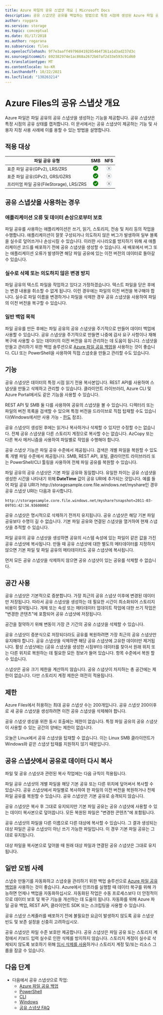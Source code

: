 ```yaml
---
title: Azure 파일의 공유 스냅샷 개요 | Microsoft Docs
description: 공유 스냅샷은 공유를 백업하는 방법으로 특정 시점에 생성된 Azure 파일 공유의 읽기 전용 버전입니다.
author: roygara
ms.service: storage
ms.topic: conceptual
ms.date: 01/17/2018
ms.author: rogarana
ms.subservice: files
ms.openlocfilehash: 9f7e3aaff497968419285464f361a1d3ad237d3c
ms.sourcegitcommit: 692382974e1ac868a2672b67af2d33e593c91d60
ms.translationtype: MT
ms.contentlocale: ko-KR
ms.lasthandoff: 10/22/2021
ms.locfileid: "130263214"
---
```

# <a name="overview-of-share-snapshots-for-azure-files"></a>Azure Files의 공유 스냅샷 개요
Azure 파일은 파일 공유의 공유 스냅샷을 생성하는 기능을 제공합니다. 공유 스냅샷은 특정 시점의 공유 상태를 캡처합니다. 이 문서에서는 공유 스냅샷이 제공하는 기능 및 사용자 지정 사용 사례에 이를 용할 수 있는 방법을 설명합니다.

## <a name="applies-to"></a>적용 대상
| 파일 공유 유형 | SMB | NFS |
|-|:-:|:-:|
| 표준 파일 공유(GPv2), LRS/ZRS | ![예](../media/icons/yes-icon.png) | ![아니요](../media/icons/no-icon.png) |
| 표준 파일 공유(GPv2), GRS/GZRS | ![예](../media/icons/yes-icon.png) | ![아니요](../media/icons/no-icon.png) |
| 프리미엄 파일 공유(FileStorage), LRS/ZRS | ![예](../media/icons/yes-icon.png) | ![아니요](../media/icons/no-icon.png) |

## <a name="when-to-use-share-snapshots"></a>공유 스냅샷을 사용하는 경우

### <a name="protection-against-application-error-and-data-corruption"></a>애플리케이션 오류 및 데이터 손상으로부터 보호

파일 공유를 사용하는 애플리케이션은 쓰기, 읽기, 스토리지, 전송 및 처리 등의 작업을 수행합니다. 애플리케이션이 잘못 구성되거나 의도하지 않은 버그가 발생하여 일부 블록을 실수로 덮어쓰거나 손상시킬 수 있습니다. 이러한 시나리오를 방지하기 위해 새 애플리케이션 코드를 배포하기 전에 공유 스냅샷을 생성할 수 있습니다. 새 배포에서 버그 또는 애플리케이션 오류가 발생하면 해당 파일 공유에 있는 이전 버전의 데이터로 돌아갈 수 있습니다. 

### <a name="protection-against-accidental-deletions-or-unintended-changes"></a>실수로 삭제 또는 의도하지 않은 변경 방지

파일 공유의 텍스트 파일을 작업하고 있다고 가정하겠습니다. 텍스트 파일을 닫은 후에는 변경 내용을 취소할 수 없게 됩니다. 이런 경우에는 파일의 이전 버전을 복구해야 합니다. 실수로 파일 이름을 변경하거나 파일을 삭제한 경우 공유 스냅샷을 사용하여 파일의 이전 버전을 복구할 수 있습니다.

### <a name="general-backup-purposes"></a>일반 백업 목적

파일 공유를 만든 후에는 파일 공유의 공유 스냅샷을 주기적으로 만들어 데이터 백업에 사용할 수 있습니다. 공유 스냅샷을 주기적으로 만들면 나중에 감사 요구 사항이나 재해 복구에 사용할 수 있는 데이터의 이전 버전을 유지 관리하는 데 도움이 됩니다. 스냅샷을 만들고 관리하기 위한 백업 솔루션으로 [Azure 파일 공유 백업](../../backup/azure-file-share-backup-overview.md)을 사용하는 것이 좋습니다. CLI 또는 PowerShell을 사용하여 직접 스냅숏을 만들고 관리할 수도 있습니다.

## <a name="capabilities"></a>기능

공유 스냅샷은 데이터의 특정 시점 읽기 전용 복사본입니다. REST API를 사용하여 스냅샷을 만들고 삭제하고 관리할 수 있습니다. 클라이언트 라이브러리, Azure CLI 및 Azure Portal에서도 같은 기능을 사용할 수 있습니다. 

REST API 및 SMB 둘 다를 사용하여 공유의 스냅샷을 볼 수 있습니다. 디렉터리 또는 파일의 버전 목록을 검색할 수 있으며 특정 버전을 드라이브로 직접 탑재할 수도 있습니다(Windows에서만 사용 가능 - [한도](#limits) 참조). 

공유 스냅샷이 생성된 후에는 읽거나 복사하거나 삭제할 수 있지만 수정할 수는 없습니다. 전체 공유 스냅샷을 다른 스토리지 계정으로 복사할 수는 없습니다. AzCopy 또는 다른 복사 메커니즘을 사용하여 파일별로 작업을 수행해야 합니다.

공유 스냅샷 기능은 파일 공유 수준에서 제공됩니다. 검색은 개별 파일을 복원할 수 있도록 개별 파일 수준에서 제공됩니다. SMB, REST API, 포털, 클라이언트 라이브러리 또는 PowerShell/CLI 툴링을 사용하여 전체 파일 공유를 복원할 수 있습니다.

파일 공유의 공유 스냅샷은 기본 파일 공유와 동일합니다. 유일한 차이는 공유 스냅샷을 생성한 시간을 나타내기 위해 **DateTime** 값이 공유 URI에 추가되는 것입니다. 예를 들어 파일 공유 URI가 http:\//storagesample.core.file.windows.net/myshare인 경우 공유 스냅샷 URI는 다음과 유사합니다.
```
http://storagesample.core.file.windows.net/myshare?snapshot=2011-03-09T01:42:34.9360000Z
```

공유 스냅샷은 명시적으로 삭제하기 전까지 유지됩니다. 공유 스냅샷은 해당 기본 파일 공유보다 수명이 길 수 없습니다. 기본 파일 공유와 연결된 스냅샷을 열거하여 현재 스냅샷을 추적할 수 있습니다. 

파일 공유의 공유 스냅샷을 생성하면 공유의 시스템 속성에 있는 파일이 같은 값을 가진 공유 스냅샷에 복사됩니다. 만들 때 공유 스냅샷에 대한 별도의 메타데이터를 지정하지 않으면 기본 파일 및 파일 공유의 메타데이터도 공유 스냅샷에 복사됩니다.

먼저 모든 공유 스냅샷을 삭제하지 않으면 공유 스냅샷이 있는 공유를 삭제할 수 없습니다.

## <a name="space-usage"></a>공간 사용

공유 스냅샷은 기본적으로 증분합니다. 가장 최근의 공유 스냅샷 이후에 변경된 데이터만 저장됩니다. 따라서 공유 스냅샷을 생성하는 데 필요한 시간이 최소화되어 스토리지 비용이 절약됩니다. 개체 또는 속성 또는 메타데이터 업데이트 작업에 대한 쓰기 작업은 "변경한 콘텐츠"에 포함되어 공유 스냅샷에 저장됩니다. 

공간을 절약하기 위해 변동이 가장 큰 기간의 공유 스냅샷을 삭제할 수 있습니다.

공유 스냅샷이 증분식으로 저장되더라도 공유를 복원하려면 가장 최근의 공유 스냅샷만 유지해야 합니다. 공유 스냅샷을 삭제하면 해당 공유 스냅샷에 고유한 데이터만 제거됩니다. 활성 스냅샷에는 (공유 스냅샷을 생성한 시점부터) 데이터를 찾아서 원래 위치 또는 다른 위치로 복원하는 데 필요한 모든 정보가 들어 있습니다. 항목 수준에서 복원 할 수 있습니다.

스냅샷은 공유 크기 제한을 계산하지 않습니다. 공유 스냅샷이 차지하는 총 공간에는 제한이 없습니다. 다만 스토리지 계정 제한은 여전히 적용됩니다.

## <a name="limits"></a>제한

Azure Files에서 허용하는 최대 공유 스냅샷 수는 200개입니다. 공유 스냅샷 200이후로 새 공유 스냅샷을 생성하려면 이전 공유 스냅샷을 삭제해야 합니다. 

공유 스냅샷 생성을 위한 동시 호출에는 제한이 없습니다. 특정 파일 공유의 공유 스냅샷이 사용할 수 있는 공간의 양에는 제한이 없습니다. 

오늘은 Linux에서 공유 스냅샷을 탑재할 수 없습니다. 이는 Linux SMB 클라이언트가 Windows와 같은 스냅샷 탑재를 지원하지 않기 때문입니다.

## <a name="copying-data-back-to-a-share-from-share-snapshot"></a>공유 스냅샷에서 공유로 데이터 다시 복사

파일 및 공유 스냅샷과 관련된 복사 작업에는 다음 규칙이 적용됩니다.

파일 공유 스냅샷의 개별 파일을 해당 기본 공유 또는 다른 위치에 덮어써서 복사할 수 있습니다. 공유 스냅샷에서 파일별로 복사하여 한 파일의 이전 버전을 복원하거나 전체 파일 공유를 복원할 수 있습니다. 공유 스냅샷은 기본 공유로 승격되지 않습니다. 

공유 스냅샷은 복사 후 그대로 유지되지만 기본 파일 공유는 공유 스냅샷에 사용할 수 있는 데이터 복사본으로 덮어씁니다. 모든 복원된 파일은 "변경한 콘텐츠"에 포함됩니다.

공유 스냅샷의 파일을 다른 이름으로 다른 대상에 복사할 수 있습니다. 그 결과 생성되는 대상 파일은 공유 스냅샷이 아닌 쓰기 가능한 파일입니다. 이 경우 기본 파일 공유는 그대로 유지됩니다.

대상 파일을 복사본으로 덮어쓸 때 원래 대상 파일과 연결된 공유 스냅샷은 그대로 유지됩니다.

## <a name="general-best-practices"></a>일반 모범 사례

스냅숏 만들기를 자동화하고 스냅숏을 관리하기 위한 백업 솔루션으로 [Azure 파일 공유 백업](../../backup/azure-file-share-backup-overview.md)을 사용하는 것이 좋습니다. Azure에서 인프라를 실행할 때 데이터 복구를 위해 가능하면 언제나 백업을 자동화하십시오. 자동화된 작업은 수동 프로세스보다 더 안정적이므로 데이터 보호 및 복구 기능을 개선하는 데 도움이 됩니다. 자동화를 위해 Azure 파일 공유 백업, REST API, 클라이언트 SDK 또는 스크립팅을 사용할 수 있습니다.

공유 스냅샷 스케줄러를 배포하기 전에 불필요한 요금이 발생하지 않도록 공유 스냅샷 빈도 및 보존 설정을 신중히 고려하십시오.

공유 스냅샷은 파일 수준 보호만 제공합니다. 공유 스냅샷은 파일 공유 또는 스토리지 계정에서 키보드 입력 실수로 인한 삭제를 방지하지 않습니다. 스토리지 계정이 실수로 삭제되지 않도록 보호하기 위해 [임시 삭제를 사용](storage-files-prevent-file-share-deletion.md)하거나 스토리지 계정 및/또는 리소스 그룹을 잠글 수 있습니다.

## <a name="next-steps"></a>다음 단계
- 다음에서 공유 스냅샷으로 작업:
    - [Azure 파일 공유 백업](../../backup/azure-file-share-backup-overview.md)
    - [PowerShell](./storage-how-to-use-files-portal.md)
    - [CLI](./storage-how-to-use-files-portal.md)
    - [Windows](storage-how-to-use-files-windows.md#accessing-share-snapshots-from-windows)
    - [공유 스냅샷 FAQ](storage-files-faq.md#share-snapshots)